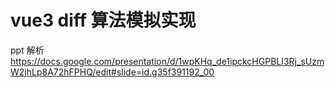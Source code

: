# vue3 diff 算法模拟实现
ppt 解析 https://docs.google.com/presentation/d/1wpKHq_de1ipckcHGPBLI3Rj_sUzmW2jhLp8A72hFPHQ/edit#slide=id.g35f391192_00
